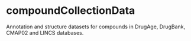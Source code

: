 # compoundCollectionData

Annotation and structure datasets for compounds in DrugAge, DrugBank, CMAP02 and LINCS databases.
